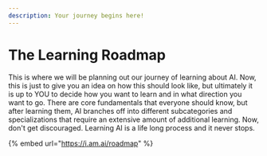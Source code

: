 ```yaml
---
description: Your journey begins here!
---
```


# The Learning Roadmap

This is where we will be planning out our journey of learning about AI. Now, this is just to give you an idea on how this should look like, but ultimately it is up to YOU to decide how you want to learn and in what direction you want to go. There are core fundamentals that everyone should know, but after learning them, AI branches off into different subcategories and specializations that require an extensive amount of additional learning. Now, don't get discouraged. Learning AI is a life long process and it never stops.

{% embed url="https://i.am.ai/roadmap" %}

